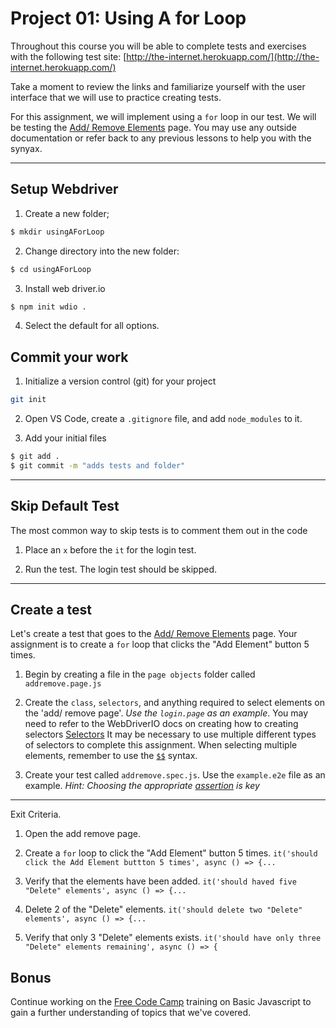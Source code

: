 # Project 01: Using A for Loop

Throughout this course you will be able to complete tests and exercises with the following test site: [http://the-internet.herokuapp.com/](http://the-internet.herokuapp.com/)

Take a moment to review the links and familiarize yourself with the user interface that we will use to practice creating tests.

For this assignment, we will implement using a `for` loop in our test. We will be testing the [Add/ Remove Elements](http://the-internet.herokuapp.com/add_remove_elements/) page. You may use any outside documentation or refer back to any previous lessons to help you with the synyax.



---


## Setup Webdriver


1. Create a new folder;

```sh
$ mkdir usingAForLoop
```

2. Change directory into the new folder:

```sh
$ cd usingAForLoop
```

3. Install web driver.io

```sh
$ npm init wdio .
```

4. Select the default for all options.

## Commit your work

1. Initialize a version control (git) for your project

```sh
git init
```

2. Open VS Code, create a `.gitignore` file, and add `node_modules` to it.

3. Add your initial files

```sh
$ git add .
$ git commit -m "adds tests and folder"
```

---


## Skip Default Test

The most common way to skip tests is to comment them out in the code

1. Place an `x` before the `it` for the login test.

2. Run the test. The login test should be skipped.

---

## Create a test

Let's create a test that goes to the [Add/ Remove Elements](http://the-internet.herokuapp.com/add_remove_elements/) page. Your assignment is to create a `for` loop that clicks the "Add Element" button 5 times. 

1. Begin by creating a file in the `page objects` folder called `addremove.page.js`


2. Create the `class`, `selectors`, and anything required to select elements on the 'add/ remove page'. *Use the `login.page` as an example*. You may need to refer to the WebDriverIO docs on creating how to creating selectors [Selectors](https://webdriver.io/docs/selectors/) It may be necessary to use multiple different types of selectors to complete this assignment. When selecting multiple elements, remember to use the [`$$`](https://webdriver.io/docs/api/browser/$$/) syntax. 


3. Create your test called `addremove.spec.js`. Use the `example.e2e` file as an example. 
*Hint: Choosing the appropriate [assertion](https://webdriver.io/docs/api/expect-webdriverio/#tobeelementsarrayofsize) is key*


---

Exit Criteria.

1. Open the add remove page.

2. Create a `for` loop to click the "Add Element" button 5 times. 
   `it('should click the Add Element buttton 5 times', async () => {...`

3. Verify that the elements have been added.
   `it('should haved five "Delete" elements', async () => {...`

4. Delete 2 of the "Delete" elements.
   `it('should delete two "Delete" elements', async () => {...`

5. Verify that only 3 "Delete" elements exists.
   `it('should have only three "Delete" elements remaining', async () => {`



## Bonus

Continue working on the [Free Code Camp](https://www.freecodecamp.org/learn/javascript-algorithms-and-data-structures/) training on Basic Javascript to gain a further understanding of topics that we've covered.
